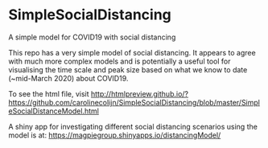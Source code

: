 # SimpleSocialDistancing
A simple model for COVID19 with social distancing 

This repo has a very simple model of social distancing. It appears to agree with much more complex models and is potentially a useful tool 
for visualising the time scale and peak size based on what we know to date (~mid-March 2020) about COVID19. 

To see the html file, visit http://htmlpreview.github.io/?https://github.com/carolinecolijn/SimpleSocialDistancing/blob/master/SimpleSocialDistanceModel.html

A shiny app for investigating different social distancing scenarios using the model is at: https://magpiegroup.shinyapps.io/distancingModel/
